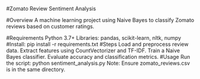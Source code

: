 #Zomato Review Sentiment Analysis


#Overview
    A machine learning project using Naive Bayes to classify Zomato reviews based on customer ratings.

#Requirements
    Python 3.7+
    Libraries: pandas, scikit-learn, nltk, numpy
#Install:
     pip install -r requirements.txt
#Steps
    Load and preprocess review data.
    Extract features using CountVectorizer and TF-IDF.
    Train a Naive Bayes classifier.
    Evaluate accuracy and classification metrics.
#Usage
    Run the script:
        python sentiment_analysis.py
Note: Ensure zomato_reviews.csv is in the same directory.
